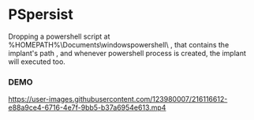 # PSpersist
Dropping a powershell script at  %HOMEPATH%\Documents\windowspowershell\ , that contains the implant's path , and whenever powershell process is created, the implant will executed too.

### DEMO


https://user-images.githubusercontent.com/123980007/216116612-e88a9ce4-6716-4e7f-9bb5-b37a6954e613.mp4

